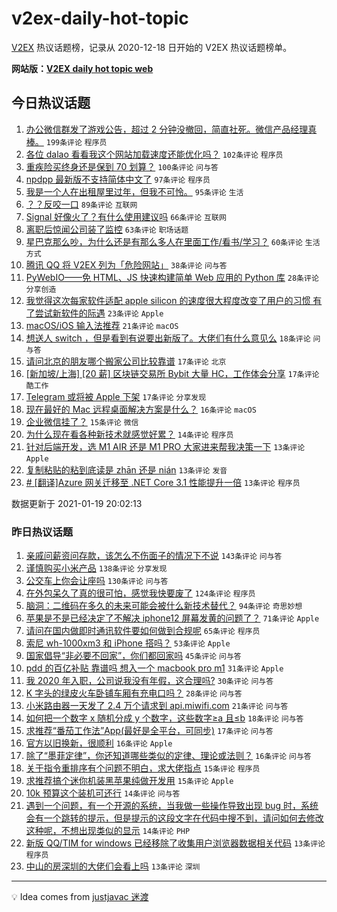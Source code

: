 # v2ex-daily-hot-topic

[V2EX](https://www.v2ex.com/) 热议话题榜，记录从 2020-12-18 日开始的 V2EX 热议话题榜单。

**网站版：[V2EX daily hot topic web](https://realleonardo.github.io/v2ex-daily-hot-topic-web/)**

## 今日热议话题

<!-- TODAY BEGIN -->

1. [办公微信群发了游戏公告，超过 2 分钟没撤回，简直社死。微信产品经理真棒。](https://www.v2ex.com/t/746231) `199条评论` `程序员`
1. [各位 dalao 看看我这个网站加载速度还能优化吗？](https://www.v2ex.com/t/746175) `102条评论` `程序员`
1. [重疾险买终身还是保到 70 划算？](https://www.v2ex.com/t/746164) `100条评论` `问与答`
1. [npdpp 最新版不支持简体中文了](https://www.v2ex.com/t/746252) `97条评论` `程序员`
1. [我是一个人在出租屋里过年，但我不可怜。](https://www.v2ex.com/t/746172) `95条评论` `生活`
1. [？？反咬一口](https://www.v2ex.com/t/746267) `89条评论` `互联网`
1. [Signal 好像火了？有什么使用建议吗](https://www.v2ex.com/t/746147) `66条评论` `互联网`
1. [离职后惊闻公司装了监控](https://www.v2ex.com/t/746299) `63条评论` `职场话题`
1. [星巴克那么吵，为什么还是有那么多人在里面工作/看书/学习？](https://www.v2ex.com/t/746322) `60条评论` `生活方式`
1. [腾讯 QQ 将 V2EX 列为「危险网站」](https://www.v2ex.com/t/746297) `38条评论` `问与答`
1. [PyWebIO——免 HTML、JS 快速构建简单 Web 应用的 Python 库](https://www.v2ex.com/t/746349) `28条评论` `分享创造`
1. [我觉得这次每家软件适配 apple silicon 的速度很大程度改变了用户的习惯 有了尝试新软件的际遇](https://www.v2ex.com/t/746337) `23条评论` `Apple`
1. [macOS/iOS 输入法推荐](https://www.v2ex.com/t/746294) `21条评论` `macOS`
1. [想送人 switch ，但是看到有说要出新版了。大佬们有什么意见么](https://www.v2ex.com/t/746187) `18条评论` `问与答`
1. [请问北京的朋友哪个搬家公司比较靠谱](https://www.v2ex.com/t/746354) `17条评论` `北京`
1. [[新加坡/上海] [20 薪] 区块链交易所 Bybit 大量 HC，工作体会分享](https://www.v2ex.com/t/746351) `17条评论` `酷工作`
1. [Telegram 或将被 Apple 下架](https://www.v2ex.com/t/746280) `17条评论` `分享发现`
1. [现在最好的 Mac 远程桌面解决方案是什么？](https://www.v2ex.com/t/746238) `16条评论` `macOS`
1. [企业微信挂了？](https://www.v2ex.com/t/746374) `15条评论` `微信`
1. [为什么现在看各种新技术就感觉好累？](https://www.v2ex.com/t/746336) `14条评论` `程序员`
1. [针对后端开发，选 M1 AIR 还是 M1 PRO 大家进来帮我决策一下](https://www.v2ex.com/t/746288) `13条评论` `Apple`
1. [复制粘贴的粘到底读是 zhān 还是 nián](https://www.v2ex.com/t/746150) `13条评论` `发音`
1. [# [翻译]Azure 网关迁移至 .NET Core 3.1 性能提升一倍](https://www.v2ex.com/t/746138) `13条评论` `程序员`

数据更新于 2021-01-19 20:02:13

<!-- TODAY END -->

### 昨日热议话题

<!-- YESTERDAY BEGIN -->

1. [亲戚问薪资问存款，该怎么不伤面子的情况下不说](https://www.v2ex.com/t/745835) `143条评论` `问与答`
1. [谨慎购买小米产品](https://www.v2ex.com/t/745792) `138条评论` `分享发现`
1. [公交车上你会让座吗](https://www.v2ex.com/t/745882) `130条评论` `问与答`
1. [在外包呆久了真的很可怕，感觉我快要废了](https://www.v2ex.com/t/745772) `124条评论` `程序员`
1. [脑洞：二维码在多久的未来可能会被什么新技术替代？](https://www.v2ex.com/t/745891) `94条评论` `奇思妙想`
1. [苹果是不是已经决定了不解决 iphone12 屏幕发黄的问题了？](https://www.v2ex.com/t/745763) `71条评论` `Apple`
1. [请问在国内做即时通讯软件要如何做到合规呢](https://www.v2ex.com/t/745797) `65条评论` `程序员`
1. [索尼 wh-1000xm3 和 iPhone 搭吗？](https://www.v2ex.com/t/745788) `53条评论` `Apple`
1. [国家倡导“非必要不回家”，你们都回家吗](https://www.v2ex.com/t/745791) `45条评论` `问与答`
1. [pdd 的百亿补贴 靠谱吗 想入一个 macbook pro m1](https://www.v2ex.com/t/745966) `31条评论` `Apple`
1. [我 2020 年入职，公司说我没有年假，这合理吗?](https://www.v2ex.com/t/746028) `30条评论` `问与答`
1. [K 字头的绿皮火车卧铺车厢有充电口吗？](https://www.v2ex.com/t/745990) `28条评论` `问与答`
1. [小米路由器一天发了 2.4 万个请求到 api.miwifi.com](https://www.v2ex.com/t/746094) `21条评论` `问与答`
1. [如何把一个数字 x 随机分成 y 个数字，这些数字≥a 且≤b](https://www.v2ex.com/t/745915) `18条评论` `问与答`
1. [求推荐“番茄工作法”App(最好是全平台，可同步)](https://www.v2ex.com/t/745774) `17条评论` `问与答`
1. [官方以旧换新，很顺利](https://www.v2ex.com/t/745776) `16条评论` `Apple`
1. [除了“墨菲定律”，你还知道哪些类似的定律、理论或法则？](https://www.v2ex.com/t/745775) `16条评论` `问与答`
1. [关于指令重排序有个问题不明白，求大佬指点](https://www.v2ex.com/t/746080) `15条评论` `程序员`
1. [求推荐搞个迷你机装黑苹果纯做开发用](https://www.v2ex.com/t/745946) `15条评论` `Apple`
1. [10k 预算这个装机可还行](https://www.v2ex.com/t/745959) `14条评论` `问与答`
1. [遇到一个问题，有一个开源的系统，当我做一些操作导致出现 bug 时，系统会有一个跳转的提示，但是提示的这段文字在代码中搜不到，请问如何去修改这种呢，不想出现类似的显示](https://www.v2ex.com/t/745880) `14条评论` `PHP`
1. [新版 QQ/TIM for windows 已经移除了收集用户浏览器数据相关代码](https://www.v2ex.com/t/746032) `13条评论` `程序员`
1. [中山的房深圳的大佬们会看上吗](https://www.v2ex.com/t/745948) `13条评论` `深圳`

<!-- YESTERDAY END -->

---

💡 Idea comes from [justjavac 迷渡](https://github.com/justjavac/)

